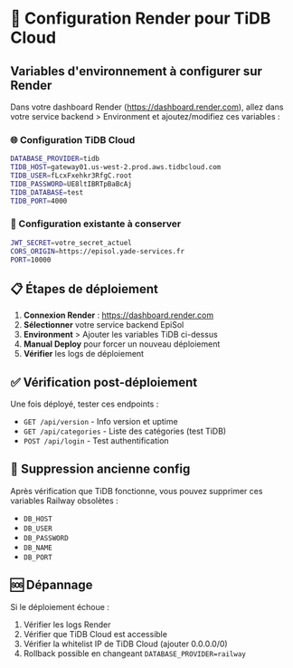# 🚀 Configuration Render pour TiDB Cloud

## Variables d'environnement à configurer sur Render

Dans votre dashboard Render (https://dashboard.render.com), allez dans votre service backend > Environment et ajoutez/modifiez ces variables :

### 🌐 Configuration TiDB Cloud
```bash
DATABASE_PROVIDER=tidb
TIDB_HOST=gateway01.us-west-2.prod.aws.tidbcloud.com
TIDB_USER=fLcxFxehkr3RfgC.root
TIDB_PASSWORD=UE8ltIBRTpBaBcAj
TIDB_DATABASE=test
TIDB_PORT=4000
```

### 🔐 Configuration existante à conserver
```bash
JWT_SECRET=votre_secret_actuel
CORS_ORIGIN=https://episol.yade-services.fr
PORT=10000
```

## 📋 Étapes de déploiement

1. **Connexion Render** : https://dashboard.render.com
2. **Sélectionner** votre service backend EpiSol
3. **Environment** > Ajouter les variables TiDB ci-dessus
4. **Manual Deploy** pour forcer un nouveau déploiement
5. **Vérifier** les logs de déploiement

## ✅ Vérification post-déploiement

Une fois déployé, tester ces endpoints :

- `GET /api/version` - Info version et uptime
- `GET /api/categories` - Liste des catégories (test TiDB)
- `POST /api/login` - Test authentification

## 🎯 Suppression ancienne config

Après vérification que TiDB fonctionne, vous pouvez supprimer ces variables Railway obsolètes :
- `DB_HOST`
- `DB_USER` 
- `DB_PASSWORD`
- `DB_NAME`
- `DB_PORT`

## 🆘 Dépannage

Si le déploiement échoue :
1. Vérifier les logs Render
2. Vérifier que TiDB Cloud est accessible
3. Vérifier la whitelist IP de TiDB Cloud (ajouter 0.0.0.0/0)
4. Rollback possible en changeant `DATABASE_PROVIDER=railway`
